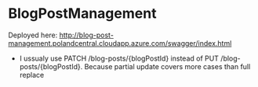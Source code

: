 # BlogPostManagement

Deployed here: http://blog-post-management.polandcentral.cloudapp.azure.com/swagger/index.html

- I ussualy use PATCH /blog-posts/{blogPostId} instead of PUT /blog-posts/{blogPostId}. Because partial update covers more cases than full replace
